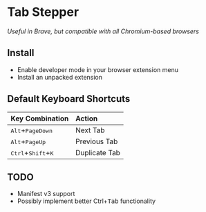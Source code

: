 # Tab Stepper

*Useful in Brave, but compatible with all Chromium-based browsers*

## Install

* Enable developer mode in your browser extension menu
* Install an unpacked extension

## Default Keyboard Shortcuts

| Key Combination | Action |
| :----           | :----  |
|<kbd>Alt</kbd>+<kbd>PageDown</kbd> | Next Tab     |
|<kbd>Alt</kbd>+<kbd>PageUp</kbd>   | Previous Tab |
|<kbd>Ctrl</kbd>+<kbd>Shift</kbd>+<kbd>K</kbd> | Duplicate Tab |

## TODO

* Manifest v3 support
* Possibly implement better <kdb>Ctrl</kbd>+<kbd>Tab</kbd> functionality
